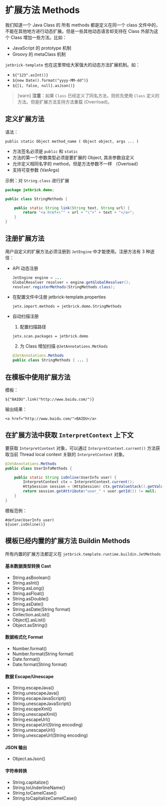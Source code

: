 扩展方法 Methods
================================

我们知道一个 Java Class 的 所有 methods 都是定义在同一个 class 文件中的，不能在其他地方进行动态扩展。但是一些其他动态语言却支持在 Class 外部为这个 Class 增加一些方法。比如：

* JavaScript 的 prototype 机制
* Groovy 的 metaClass 机制

`jetbrick-template` 也在这里带给大家强大的动态方法扩展机制。如：

* `${"123".asInt()}`
* `${new Date().format("yyyy-MM-dd")}`
* `${[1, false, null].asJson()}`


> [warn] **注意**：如果 `Class` 已经定义了同名方法，则优先使用 `Class` 定义的方法。但是扩展方法支持方法重载 (Overrload)。


定义扩展方法
---------------------

语法：

```
public static Object method_name ( Object object, args ... )
```

* 方法签名必须是 `public` 和 `static`
* 方法的第一个参数类型必须是要扩展的 Object, 其余参数自定义
* 允许定义相同名字的 method，但是方法参数不一样 （Overload）
* 支持可变参数 (VarArgs)


示例：对 `String.class` 进行扩展

```java
package jetbrick.demo;

public class StringMethods {

    public static String link(String text, String url) {
        return "<a href=\"" + url + "\">" + text + "</a>";
    }
}
```
 

注册扩展方法
--------------------

用户自定义的扩展方法必须注册到 `JetEngine` 中才能使用。注册方法有 3 种途径：

* API 动态注册

    ```java
    JetEngine engine = ...
    GlobalResolver resolver = engine.getGlobalResolver();
    resolver.registerMethods(StringMethods.class);
    ```

* 在配置文件中注册 jetbrick-template.properties 

    ```
    jetx.import.methods = jetbrick.demo.StringMethods
    ```

* 自动扫描注册

    1. 配置扫描路径
    
    ```
    jetx.scan.packages = jetbrick.demo
    ```
    
    2. 为 Class 增加扫描 `@JetAnnotations.Methods`
    
    ```java
    @JetAnnotations.Methods
    public class StringMethods { ... }
    ```



在模板中使用扩展方法
--------------------

模板：

	${"BAIDU".link("http://www.baidu.com/")}

输出结果：

	<a href="http://www.baidu.com/">BAIDU</a>


在扩展方法中获取 `InterpretContext` 上下文
-----------------------------------------------

要获取 `InterpretContext` 对象，可以通过 `InterpretContext.current()` 方法获取当前 Thread local context 关联的 `InterpretContext` 对象。


```java
@JetAnnotations.Methods
public class UserInfoMethods {

    public static String isOnline(UserInfo user) {
        InterpretContext ctx = InterpretContext.current();
        HttpSession session = (HttpSession) ctx.getValueStack().getValue(JetWebContext.SESSION);
        return session.getAttribute("user_" + user.getId()) != null;
    }
}
```

模板范例：

```
#define(UserInfo user)
${user.isOnline()}
```	


模板已经内置的扩展方法 Buildin Methods
--------------------------------------------

所有内置的扩展方法都定义在 `jetbrick.template.runtime.buildin.JetMethods`

#### 基本数据类型转换 Cast

* String.asBoolean()
* String.asInt()
* String.asLong()
* String.asFloat()
* String.asDouble()
* String.asDate()
* String.asDate(String format)
* Collection.asList()
* Object[].asList()
* Object.asString()

#### 数据格式化 Format

* Number.format()
* Number.format(String format)
* Date.format()
* Date.format(String format)

#### 数据 Escape/Unescape

* String.escapeJava()
* String.unescapeJava()
* String.escapeJavaScript()
* String.unescapeJavaScript()
* String.escapeXml()
* String.unescapeXml()
* String.escapeUrl()
* String.escapeUrl(String encoding)
* String.unescapeUrl()
* String.unescapeUrl(String encoding)

#### JSON 输出

* Object.asJson()

#### 字符串转换

* String.capitalize()
* String.toUnderlineName()
* String.toCamelCase()
* String.toCapitalizeCamelCase()

